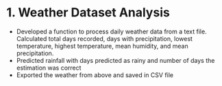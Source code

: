 # 1. Weather Dataset Analysis
- Developed a function to process daily weather data from a text file. Calculated total days recorded, days with precipitation, lowest temperature, highest temperature, mean humidity, and mean precipitation.
- Predicted rainfall with days predicted as rainy and number of days the estimation was correct
- Exported the weather from above and saved in CSV file

